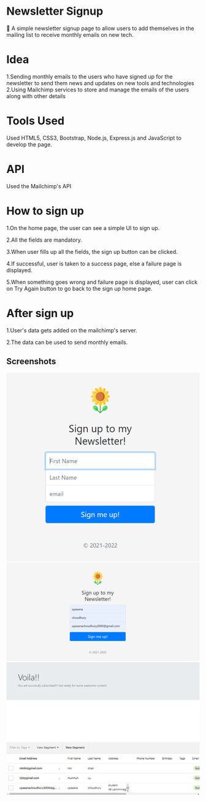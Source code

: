 
# Newsletter Signup

📰 A simple newsletter signup page to allow users to add themselves in the mailing list to receive monthly emails on new tech.

# Idea
1.Sending monthly emails to the users who have signed up for the newsletter to send them news and updates on new tools and technologies
2.Using Mailchimp services to store and manage the emails of the users along with other details

# Tools Used
Used HTML5, CSS3, Bootstrap, Node.js, Express.js and JavaScript to develop the page.
# API
Used the Mailchimp's API
# How to sign up
1.On the home page, the user can see a simple UI to sign up.

2.All the fields are mandatory.

3.When user fills up all the fields, the sign up button can be clicked.

4.If successful, user is taken to a success page, else a failure page is displayed.

5.When something goes wrong and failure page is displayed, user can click on Try Again button to go back to the sign up home page.
# After sign up

1.User's data gets added on the mailchimp's server.

2.The data can be used to send monthly emails.



## Screenshots

![App Screenshot](https://github.com/Upasana03-bit/Newsletter-Signup/blob/master/screenshot/display.PNG?raw=true)
![App Screenshot](https://github.com/Upasana03-bit/Newsletter-Signup/blob/master/screenshot/input.PNG?raw=true)
![App Screenshot](https://github.com/Upasana03-bit/Newsletter-Signup/blob/master/screenshot/success.PNG?raw=true)
![App Screenshot](https://github.com/Upasana03-bit/Newsletter-Signup/blob/master/screenshot/allsub.PNG?raw=true)

